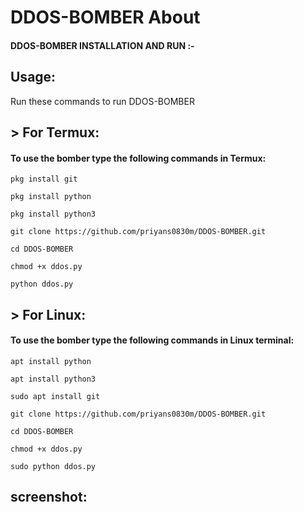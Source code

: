 # DDOS-BOMBER About


#### DDOS-BOMBER INSTALLATION AND RUN :- 


## Usage:

Run these commands to run DDOS-BOMBER

## > For Termux:

#### To use the bomber type the following commands in Termux:
```
pkg install git
```

```
pkg install python
```
```
pkg install python3
```
```
git clone https://github.com/priyans0830m/DDOS-BOMBER.git
```
```
cd DDOS-BOMBER
```
```
chmod +x ddos.py
```
```
python ddos.py

```
## > For Linux:

#### To use the bomber type the following commands in Linux terminal:
```
apt install python
```
```
apt install python3
```
```
sudo apt install git
```
```
git clone https://github.com/priyans0830m/DDOS-BOMBER.git
```
```
cd DDOS-BOMBER
```
```
chmod +x ddos.py
```
```
sudo python ddos.py 
```


## screenshot:
